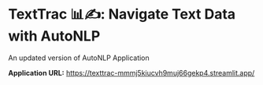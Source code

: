 # TextTrac 📊✍️: Navigate Text Data with AutoNLP
An updated version of AutoNLP Application

**Application URL:** https://texttrac-mmmj5kiucvh9muj66gekp4.streamlit.app/
